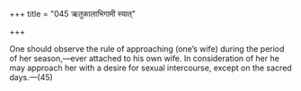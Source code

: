 +++
title = "045 ऋतुकालाभिगामी स्यात्"

+++

One should observe the rule of approaching (one’s wife) during the period of her season,—ever attached to his own wife. In consideration of her he may approach her with a desire for sexual intercourse, except on the sacred days.—(45)